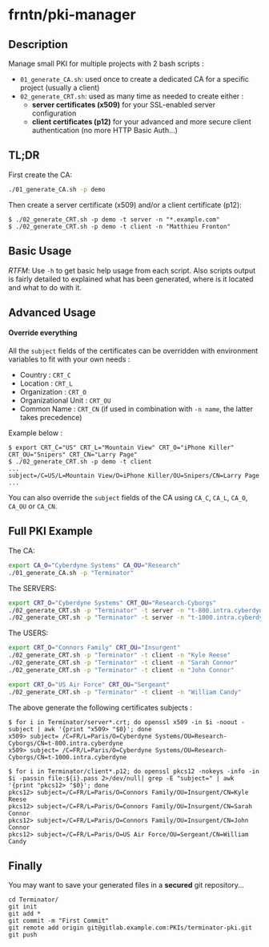 # frntn/pki-manager

## Description

Manage small PKI for multiple projects with 2 bash scripts :

- `01_generate_CA.sh`: used once to create a dedicated CA for a specific project (usually a client)
- `02_generate_CRT.sh`: used as many time as needed to create either :
  - **server certificates (x509)** for your SSL-enabled server configuration
  - **client certificates (p12)** for your advanced and more secure client authentication (no more HTTP Basic Auth...)

## TL;DR

First create the CA:
```bash
./01_generate_CA.sh -p demo
```

Then create a server certificate (x509) and/or a client certificate (p12):
```
$ ./02_generate_CRT.sh -p demo -t server -n "*.example.com"
$ ./02_generate_CRT.sh -p demo -t client -n "Matthieu Fronton"
```

## Basic Usage

*RTFM*: Use `-h` to get basic help usage from each script. Also scripts output
is fairly detailed to explained what has been generated, where is it located 
and what to do with it.

## Advanced Usage

#### Override everything

All the `subject` fields of the certificates can be overridden with environment
variables to fit with your own needs :
- Country : `CRT_C`
- Location : `CRT_L`
- Organization : `CRT_O`
- Organizational Unit : `CRT_OU`
- Common Name : `CRT_CN` (if used in combination with `-n name`, the latter takes precedence)

Example below :

```
$ export CRT_C="US" CRT_L="Mountain View" CRT_O="iPhone Killer" CRT_OU="Snipers" CRT_CN="Larry Page"
$ ./02_generate_CRT.sh -p demo -t client
...
subject=/C=US/L=Mountain View/O=iPhone Killer/OU=Snipers/CN=Larry Page
...
```

You can also override the `subject` fields of the CA using `CA_C`, `CA_L`, `CA_O`, `CA_OU` or `CA_CN`.

## Full PKI Example 

The CA:
```bash
export CA_O="Cyberdyne Systems" CA_OU="Research" 
./01_generate_CA.sh -p "Terminator"
```

The SERVERS:
```bash
export CRT_O="Cyberdyne Systems" CRT_OU="Research-Cyborgs"
./02_generate_CRT.sh -p "Terminator" -t server -n "t-800.intra.cyberdyne"
./02_generate_CRT.sh -p "Terminator" -t server -n "t-1000.intra.cyberdyne"
```

The USERS:
```bash
export CRT_O="Connors Family" CRT_OU="Insurgent"
./02_generate_CRT.sh -p "Terminator" -t client -n "Kyle Reese"
./02_generate_CRT.sh -p "Terminator" -t client -n "Sarah Connor"
./02_generate_CRT.sh -p "Terminator" -t client -n "John Connor"

export CRT_O="US Air Force" CRT_OU="Sergeant"
./02_generate_CRT.sh -p "Terminator" -t client -n "William Candy"
```

The above generate the following certificates subjects :
```
$ for i in Terminator/server*.crt; do openssl x509 -in $i -noout -subject | awk '{print "x509> "$0}'; done
x509> subject= /C=FR/L=Paris/O=Cyberdyne Systems/OU=Research-Cyborgs/CN=t-800.intra.cyberdyne
x509> subject= /C=FR/L=Paris/O=Cyberdyne Systems/OU=Research-Cyborgs/CN=t-1000.intra.cyberdyne

$ for i in Terminator/client*.p12; do openssl pkcs12 -nokeys -info -in $i -passin file:${i}.pass 2>/dev/null| grep -E "subject=" | awk '{print "pkcs12> "$0}'; done
pkcs12> subject=/C=FR/L=Paris/O=Connors Family/OU=Insurgent/CN=Kyle Reese
pkcs12> subject=/C=FR/L=Paris/O=Connors Family/OU=Insurgent/CN=Sarah Connor
pkcs12> subject=/C=FR/L=Paris/O=Connors Family/OU=Insurgent/CN=John Connor
pkcs12> subject=/C=FR/L=Paris/O=US Air Force/OU=Sergeant/CN=William Candy
```

## Finally

You may want to save your generated files in a **secured** git repository...

```
cd Terminator/
git init
git add *
git commit -m "First Commit"
git remote add origin git@gitlab.example.com:PKIs/terminator-pki.git
git push
```
